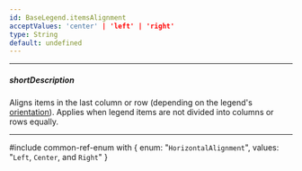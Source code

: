 ```yaml
---
id: BaseLegend.itemsAlignment
acceptValues: 'center' | 'left' | 'right'
type: String
default: undefined
---
```

---
##### shortDescription
Aligns items in the last column or row (depending on the legend's [orientation](/api-reference/20%20Data%20Visualization%20Widgets/BaseLegend/orientation.md '{basewidgetpath}/Configuration/legend/#orientation')). Applies when legend items are not divided into columns or rows equally.

---
#include common-ref-enum with {
    enum: "`HorizontalAlignment`",
    values: "`Left`, `Center`, and `Right`"
}